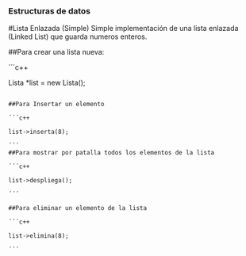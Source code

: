 ### Estructuras de datos


#Lista Enlazada (Simple)
Simple implementación de una lista enlazada (Linked List) que guarda numeros enteros.

##Para crear una lista nueva:

´´´c++

Lista *list = new Lista();

```

##Para Insertar un elemento

´´´c++

list->inserta(8);

´´´
##Para mostrar por patalla todos los elementos de la lista

´´´c++

list->despliega();

´´´

##Para eliminar un elemento de la lista

´´´c++

list->elimina(8);

´´´
